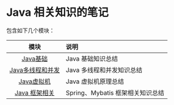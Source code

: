 # Java 相关知识的笔记

包含如下几个模块：

|模块|说明|
|:---:|:----|
|[Java基础](基础)|Java 基础知识总结|
|[Java多线程和并发](Java多线程和并发)|Java 多线程和并发知识总结|
|[Java虚拟机](JVM)|Java 虚拟机原理总结|
|[Java 框架相关](框架相关)|Spring、Mybatis 框架相关知识总结|